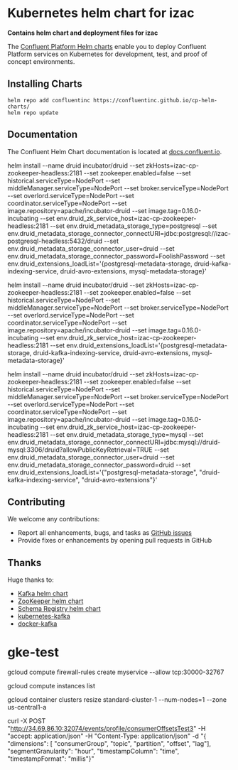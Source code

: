# Kubernetes helm chart for izac

**Contains helm chart and deployment files for izac**

The [Confluent Platform Helm charts](https://github.com/confluentinc/cp-helm-charts) enable you to deploy Confluent Platform services on Kubernetes for development, test, and proof of concept environments.

## Installing Charts

```
helm repo add confluentinc https://confluentinc.github.io/cp-helm-charts/
helm repo update
```

## Documentation

The Confluent Helm Chart documentation is located at [docs.confluent.io](https://docs.confluent.io/current/quickstart/cp-helm-charts/docs/index.html).

helm install --name druid incubator/druid --set zkHosts=izac-cp-zookeeper-headless:2181 --set zookeeper.enabled=false --set historical.serviceType=NodePort --set middleManager.serviceType=NodePort --set broker.serviceType=NodePort --set overlord.serviceType=NodePort --set coordinator.serviceType=NodePort --set image.repository=apache/incubator-druid --set image.tag=0.16.0-incubating --set env.druid_zk_service_host=izac-cp-zookeeper-headless:2181 --set env.druid_metadata_storage_type=postgresql --set env.druid_metadata_storage_connector_connectURI=jdbc:postgresql://izac-postgresql-headless:5432/druid --set env.druid_metadata_storage_connector_user=druid --set env.druid_metadata_storage_connector_password=FoolishPassword --set env.druid_extensions_loadList='{postgresql-metadata-storage, druid-kafka-indexing-service, druid-avro-extensions, mysql-metadata-storage}'


helm install --name druid incubator/druid --set zkHosts=izac-cp-zookeeper-headless:2181 --set zookeeper.enabled=false --set historical.serviceType=NodePort --set middleManager.serviceType=NodePort --set broker.serviceType=NodePort --set overlord.serviceType=NodePort --set coordinator.serviceType=NodePort --set image.repository=apache/incubator-druid --set image.tag=0.16.0-incubating --set env.druid_zk_service_host=izac-cp-zookeeper-headless:2181  --set env.druid_extensions_loadList='{postgresql-metadata-storage, druid-kafka-indexing-service, druid-avro-extensions, mysql-metadata-storage}'

helm install --name druid incubator/druid --set zkHosts=izac-cp-zookeeper-headless:2181 --set zookeeper.enabled=false --set historical.serviceType=NodePort --set middleManager.serviceType=NodePort --set broker.serviceType=NodePort --set overlord.serviceType=NodePort --set coordinator.serviceType=NodePort --set image.repository=apache/incubator-druid --set image.tag=0.16.0-incubating --set env.druid_zk_service_host=izac-cp-zookeeper-headless:2181 --set env.druid_metadata_storage_type=mysql --set env.druid_metadata_storage_connector_connectURI=jdbc:mysql://druid-mysql:3306/druid?allowPublicKeyRetrieval=TRUE --set env.druid_metadata_storage_connector_user=druid --set env.druid_metadata_storage_connector_password=druid --set env.druid_extensions_loadList='{"postgresql-metadata-storage", "druid-kafka-indexing-service", "druid-avro-extensions"}'

## Contributing

We welcome any contributions:

- Report all enhancements, bugs, and tasks as [GitHub issues](https://github.com/confluentinc/cp-helm-charts/issues)
- Provide fixes or enhancements by opening pull requests in GitHub

## Thanks

Huge thanks to:

- [Kafka helm chart](https://github.com/kubernetes/charts/tree/master/incubator/kafka)
- [ZooKeeper helm chart](https://github.com/kubernetes/charts/tree/master/incubator/zookeeper)
- [Schema Registry helm chart](https://github.com/kubernetes/charts/tree/master/incubator/schema-registry)
- [kubernetes-kafka](https://github.com/Yolean/kubernetes-kafka)
- [docker-kafka](https://github.com/solsson/dockerfiles)
# gke-test


gcloud compute firewall-rules create myservice --allow tcp:30000-32767


gcloud compute instances list


gcloud container clusters resize standard-cluster-1 --num-nodes=1 --zone us-central1-a

curl -X POST "http://34.69.86.10:32074/events/profile/consumerOffsetsTest3" -H "accept: application/json" -H "Content-Type: application/json" -d "{ \"dimensions\": [ \"consumerGroup\", \"topic\", \"partition\", \"offset\", \"lag\"], \"segmentGranularity\": \"hour\", \"timestampColumn\": \"time\", \"timestampFormat\": \"millis\"}"